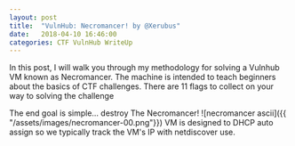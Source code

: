 ```yaml
---
layout: post
title:  "VulnHub: Necromancer! by @Xerubus"
date:   2018-04-10 16:46:00
categories: CTF VulnHub WriteUp
---
```


In this post, I will walk you through my methodology for solving a Vulnhub VM known as Necromancer.
The machine is intended to teach beginners about the basics of CTF challenges.
There are 11 flags to collect on your way to solving the challenge

The end goal is simple… destroy The Necromancer!
![necromancer ascii]({{ "/assets/images/necromancer-00.png"}})
VM is designed to DHCP auto assign so we typically track the VM's IP with netdiscover use.
<script src="https://asciinema.org/a/8D21v5FFaTMEW76bvpWl2qBym.js" id="asciicast-8D21v5FFaTMEW76bvpWl2qBym" async></script>